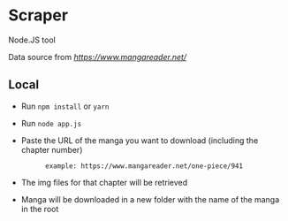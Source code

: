 # Scraper
Node.JS tool

Data source from *https://www.mangareader.net/*

## Local
* Run ```npm install``` or ```yarn```
* Run ```node app.js```
* Paste the URL of the manga you want to download (including the chapter number)

            example: https://www.mangareader.net/one-piece/941

* The img files for that chapter will be retrieved
* Manga will be downloaded in a new folder with the name of the manga in the root
